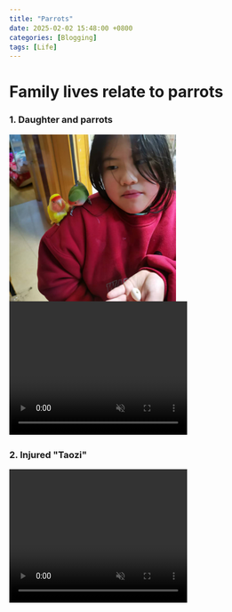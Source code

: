 ```yaml
---
title: "Parrots"
date: 2025-02-02 15:48:00 +0800
categories: [Blogging]
tags: [Life]
---
```



# Family lives relate to parrots
### 1. Daughter and parrots
<img src="/assets/img/site-imgs/Alex-parrots.png" alt="Description" style="float: left; width: 300px; height: auto; margin-right: 800px;">

<video width="320" height="240" controls autoplay=true loop=true muted=true>
  <source src="https://github.com/loveplay1983/loveplay1983.github.io/raw/refs/heads/main/assets/videos/Hangzhou-zoo.mp4">
</video>



### 2. Injured "Taozi"
<video width="320" height="240" controls autoplay=true loop=true muted=true>
  <source src="https://github.com/loveplay1983/loveplay1983.github.io/raw/refs/heads/main/assets/videos/taozi-injured.mp4">
</video>